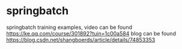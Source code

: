 # springbatch
springbatch training examples, video can be found https://ke.qq.com/course/301892?tuin=1c00a584
blog can be found https://blog.csdn.net/shangboerds/article/details/74853353
